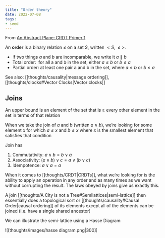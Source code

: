 ```yaml
---
title: "Order theory"
date: 2022-07-08
tags:
- seed
---
```


From [An Abstract Plane: CRDT Primer 1](http://jtfmumm.com/blog/2015/11/17/crdt-primer-1-defanging-order-theory/)

An **order** is a binary relation $\leq$ on a set $S$, written $<S,\leq>$.

- If two things $a$ and $b$ are incomparable, we write it $a \parallel b$
- Total order:  for all a and b in the set, either $a \leq b$ or $b \leq a$
- Partial order: at least one pair a and b in the set, where $a \leq b$ or $b \leq a$ 

See also: [[thoughts/causality|message ordering]], [[thoughts/clocks#Vector Clocks|Vector clocks]]

## Joins
An upper bound is an element of the set that is $\geq$ every other element in the set in terms of that relation

When we take the join of $a$ and $b$ (written $a \lor b$), we’re looking for some element $x$ for which $a \leq x$ and $b \leq x$ where $x$ is the smallest element that satisfies that condition

Join has
1) Commutativity: $a \lor b = b \lor a$
2) Associativity: $(a \lor b) \lor c = a \lor (b \lor c)$
3) Idempotence: $a \lor a = a$

When it comes to [[thoughts/CRDT|CRDTs]], what we’re looking for is the ability to apply an operation in any order and as many times as we want without corrupting the result. The laws obeyed by joins give us exactly this.

A join [[thoughts/A City is not a Tree#Semilattices|semi-lattice]] then essentially does a topological sort or [[thoughts/causality#Causal Order|causal ordering]] of its elements except all of the elements can be joined (i.e. have a single shared ancestor)

We can illustrate the semi-lattice using a Hasse Diagram

![[thoughts/images/hasse diagram.png|300]]
